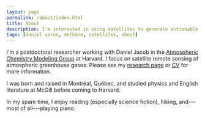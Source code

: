 ```yaml
---
layout: page
permalink: /about/index.html
title: About
description: I'm interested in using satellites to generate actionable information about the environment.
tags: [daniel varon, methane, satellites, about]
---
```


I'm a postdoctoral researcher working with Daniel Jacob in the [Atmospheric Chemistry Modeling Group](http://acmg.seas.harvard.edu/) at Harvard. I focus on satellite remote sensing of atmospheric greenhouse gases. Please see my <a href="{{ site.url }}/research">research page</a> or <a href="{{ site.url }}/djvcv.pdf">CV</a> for more information. 

I was born and raised in Montr&#233;al, Qu&#233;bec, and studied physics and English literature at McGill before coming to Harvard. 

In my spare time, I enjoy reading (especially science fiction), hiking, and---most of all---playing piano.

